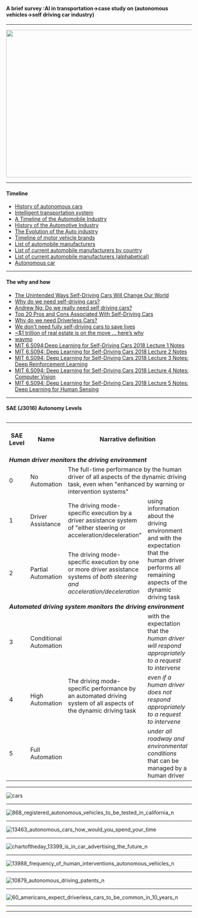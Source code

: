 

#### A brief survey :AI in transportation->case study on (autonomous vehicles->self driving car industry)

-------------

<img src="https://github.com/gopala-kr/a-week-in-wild-ai/blob/master/04-ai-in-transportation/1_EsvRsQAC19pc_wRaXpJ6FA.gif" width="1000" height="400" />

---------------

#### Timeline

- [History of autonomous cars](https://en.wikipedia.org/wiki/History_of_autonomous_cars)
- [Intelligent transportation system](https://en.wikipedia.org/wiki/Intelligent_transportation_system)
- [A Timeline of the Automobile Industry](https://www.scaruffi.com/politics/cars.html)
- [History of the Automotive Industry](https://www.preceden.com/timelines/263578-history-of-the-automotive-industry)
- [The Evolution of the Auto industry](https://www.timetoast.com/timelines/1201032)
- [Timeline of motor vehicle brands](https://en.wikipedia.org/wiki/Timeline_of_motor_vehicle_brands)
- [List of automobile manufacturers](https://en.wikipedia.org/wiki/List_of_automobile_manufacturers)
- [List of current automobile manufacturers by country](https://en.wikipedia.org/wiki/List_of_current_automobile_manufacturers_by_country)
- [List of current automobile manufacturers (alphabetical)](https://en.wikipedia.org/wiki/List_of_current_automobile_manufacturers_(alphabetical))
- [Autonomous car](https://en.wikipedia.org/wiki/Autonomous_car)

--------------

#### The why and how

- [The Unintended Ways Self-Driving Cars Will Change Our World](https://medium.com/swlh/the-unintended-ways-self-driving-cars-will-change-our-world-3b15d1db9026)
- [Why do we need self-driving cars?](https://www.quora.com/Why-do-we-need-self-driving-cars-1)
- [Andrew Ng: Do we really need self driving cars?](https://www.quora.com/Andrew-Ng-Do-we-really-need-self-driving-cars)
- [Top 20 Pros and Cons Associated With Self-Driving Cars](https://www.autoinsurancecenter.com/top-20-pros-and-cons-associated-with-self-driving-cars.htm)
- [Why do we need Driverless Cars?](https://www.quora.com/Why-do-we-need-Driverless-Cars)
- [We don't need fully self-driving cars to save lives](https://www.usatoday.com/story/tech/columnist/2018/02/04/we-dont-need-fully-self-driving-cars-save-lives/1085965001/)
- [~$1 trillion of real estate is on the move … here’s why](https://medium.com/99-mph/1-trillion-of-real-estate-is-on-the-move-heres-why-94ee9233e5eb)
- [waymo](https://medium.com/waymo)
- [MIT 6.S094:Deep Learning for Self-Driving Cars 2018 Lecture 1 Notes](https://hackernoon.com/mit-6-s094-deep-learning-for-self-driving-cars-2018-lecture-1-notes-807be1a50893)
- [MIT 6.S094: Deep Learning for Self-Driving Cars 2018 Lecture 2 Notes](https://hackernoon.com/mit-6-s094-deep-learning-for-self-driving-cars-2018-lecture-2-notes-e283b9ec10a0)
- [MIT 6.S094: Deep Learning for Self-Driving Cars 2018 Lecture 3 Notes: Deep Reinforcement Learning](https://hackernoon.com/mit-6-s094-deep-learning-for-self-driving-cars-2018-lecture-3-notes-deep-reinforcement-learning-fe9a8592e14a)
- [MIT 6.S094: Deep Learning for Self-Driving Cars 2018 Lecture 4 Notes: Computer Vision](https://hackernoon.com/mit-6-s094-deep-learning-for-self-driving-cars-2018-lecture-4-notes-computer-vision-f591f14b3b99)
- [MIT 6.S094: Deep Learning for Self-Driving Cars 2018 Lecture 5 Notes: Deep Learning for Human Sensing](https://hackernoon.com/mit-6-s094-deep-learning-for-self-driving-cars-2018-lecture-5-notes-deep-learning-for-human-5cb0f53e4f15)


--------------

#### SAE (J3016) Autonomy Levels

<table class="wikitable">
<caption>
</caption>
<tbody><tr>
<th>SAE Level</th>
<th>Name</th>
<th colspan="2">Narrative definition</th>
<th>Execution of<br />steering and<br />acceleration/<br />deceleration</th>
<th>Monitoring of driving environment</th>
<th>Fallback performance of dynamic driving task</th>
<th>System capability (driving modes)
</th></tr>
<tr>
<td colspan="8"><i><b>Human driver monitors the driving environment</b></i>
</td></tr>
<tr>
<td>0</td>
<td>No Automation</td>
<td colspan="2">The full-time performance by the human driver of all aspects of the dynamic driving task, even when "enhanced by warning or intervention systems"</td>
<td>Human driver</td>
<td rowspan="3">Human driver</td>
<td rowspan="3">Human driver</td>
<td>n/a
</td></tr>
<tr>
<td>1</td>
<td>Driver Assistance</td>
<td>The driving mode-specific execution by a driver assistance system of "either steering or acceleration/deceleration"</td>
<td rowspan="2">using information about the driving environment and with the expectation that the human driver performs all remaining aspects of the dynamic driving task</td>
<td>Human driver and system</td>
<td rowspan="2">Some driving modes
</td></tr>
<tr>
<td>2</td>
<td>Partial Automation</td>
<td>The driving mode-specific execution by one or more driver assistance systems of <i>both steering and acceleration/deceleration</i></td>
<td>System
</td></tr>
<tr>
<td colspan="8"><i><b>Automated driving system monitors the driving environment</b></i>
</td></tr>
<tr>
<td>3</td>
<td>Conditional Automation</td>
<td rowspan="3">The driving mode-specific performance by an automated driving system of all aspects of the dynamic driving task</td>
<td>with the expectation that the <i>human driver will respond appropriately to a request to intervene</i></td>
<td rowspan="3">System</td>
<td rowspan="3">System</td>
<td>Human driver</td>
<td>Some driving modes
</td></tr>
<tr>
<td>4</td>
<td>High Automation</td>
<td><i>even if a human driver does not respond appropriately to a request to intervene</i></td>
<td rowspan="3">System</td>
<td>Many driving modes
</td></tr>
<tr>
<td>5</td>
<td>Full Automation</td>
<td><i>under all roadway and environmental conditions</i> that can be managed by a human driver</td>
<td>All driving modes
</td></tr></tbody></table>

-----------

![cars](https://thumbor.forbes.com/thumbor/960x0/https%3A%2F%2Fblogs-images.forbes.com%2Fniallmccarthy%2Ffiles%2F2018%2F04%2F20180413_SelfDriving_Cars.jpg)

-----------

![868_registered_autonomous_vehicles_to_be_tested_in_california_n](https://infographic.statista.com/normal/chartoftheday_13868_registered_autonomous_vehicles_to_be_tested_in_california_n.jpg)

------------

![13463_autonomous_cars_how_would_you_spend_your_time](https://infographic.statista.com/normal/chartoftheday_13463_autonomous_cars_how_would_you_spend_your_time_n.jpg)

----------

![chartoftheday_13399_is_in_car_advertising_the_future_n](https://infographic.statista.com/normal/chartoftheday_13399_is_in_car_advertising_the_future_n.jpg)

------------

![13988_frequency_of_human_interventions_autonomous_vehicles_n](https://infographic.statista.com/normal/chartoftheday_13988_frequency_of_human_interventions_autonomous_vehicles_n.jpg)

----------

![10879_autonomous_driving_patents_n](https://infographic.statista.com/normal/chartoftheday_10879_autonomous_driving_patents_n.jpg)

------------

![60_americans_expect_driverless_cars_to_be_common_in_10_years_n](https://infographic.statista.com/normal/chartoftheday_13860_americans_expect_driverless_cars_to_be_common_in_10_years_n.jpg)

------------
---------------------
